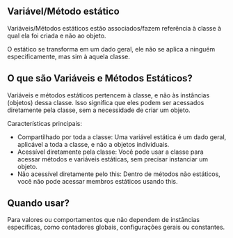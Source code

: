 ## Variável/Método estático

Variáveis/Métodos estáticos estão associados/fazem referência à classe à qual ela foi criada e não ao objeto.

O estático se transforma em um dado geral, ele não se aplica a ninguém especificamente, mas sim à aquela classe.

## O que são Variáveis e Métodos Estáticos?

Variáveis e métodos estáticos pertencem à classe, e não às instâncias (objetos) dessa classe. Isso significa que eles podem ser acessados diretamente pela classe, sem a necessidade de criar um objeto.

Características principais:

- Compartilhado por toda a classe: Uma variável estática é um dado geral, aplicável a toda a classe, e não a objetos individuais.
- Acessível diretamente pela classe: Você pode usar a classe para acessar métodos e variáveis estáticas, sem precisar instanciar um objeto.
- Não acessível diretamente pelo this: Dentro de métodos não estáticos, você não pode acessar membros estáticos usando this.

## Quando usar?

Para valores ou comportamentos que não dependem de instâncias específicas, como contadores globais, configurações gerais ou constantes.
